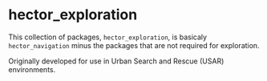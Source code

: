 # hector_exploration

This collection of packages, `hector_exploration`, is basicaly `hector_navigation` minus the packages that are not required for exploration.

Originally developed for use in Urban Search and Rescue (USAR) environments.
